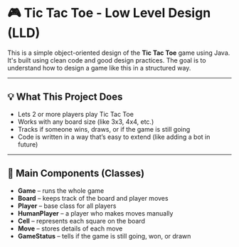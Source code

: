 
# 🎮 Tic Tac Toe - Low Level Design (LLD)

This is a simple object-oriented design of the **Tic Tac Toe** game using Java. It's built using clean code and good design practices. The goal is to understand how to design a game like this in a structured way.

---

## 💡 What This Project Does

- Lets 2 or more players play Tic Tac Toe
- Works with any board size (like 3x3, 4x4, etc.)
- Tracks if someone wins, draws, or if the game is still going
- Code is written in a way that’s easy to extend (like adding a bot in future)

---

## 🧱 Main Components (Classes)

- **Game** – runs the whole game
- **Board** – keeps track of the board and player moves
- **Player** – base class for all players
- **HumanPlayer** – a player who makes moves manually
- **Cell** – represents each square on the board
- **Move** – stores details of each move
- **GameStatus** – tells if the game is still going, won, or drawn
